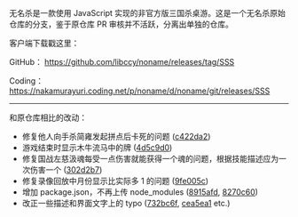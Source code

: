 无名杀是一款使用 JavaScript 实现的非官方版三国杀桌游。这是一个无名杀原始仓库的分支，鉴于原仓库 PR 审核并不活跃，分离出单独的仓库。

客户端下载戳这里：

GitHub： https://github.com/libccy/noname/releases/tag/SSS

Coding： https://nakamurayuri.coding.net/p/noname/d/noname/git/releases/SSS

---

和原仓库相比的改动：
* 修复他人向手杀简雍发起拼点后卡死的问题 ([c422da2][c422da2])
* 游戏结束时显示木牛流马中的牌 ([4d5c9d0][4d5c9d0])
* 修复国战左慈汲魂每受一点伤害就能获得一个魂的问题，根据技能描述应为一次伤害一个 ([302d2b7][302d2b7])
* 修复录像回放中月份显示比实际多 1 的问题 ([9fe005c][9fe005c])
* 增加 package.json，不再上传 node_modules ([8915afd][8915afd], [8270c60][8270c60])
* 改正一些描述和界面文字上的 typo ([732bc6f][732bc6f], [cea5ea1][cea5ea1] etc.)

[c422da2]: https://github.com/lziad/noname-sgs/commit/c422da2
[4d5c9d0]: https://github.com/lziad/noname-sgs/commit/4d5c9d0
[302d2b7]: https://github.com/lziad/noname-sgs/commit/302d2b7
[9fe005c]: https://github.com/lziad/noname-sgs/commit/9fe005c
[8915afd]: https://github.com/lziad/noname-sgs/commit/8915afd
[8270c60]: https://github.com/lziad/noname-sgs/commit/8270c60
[732bc6f]: https://github.com/lziad/noname-sgs/commit/732bc6f
[cea5ea1]: https://github.com/lziad/noname-sgs/commit/cea5ea1